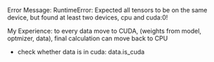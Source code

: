 Error Message: RuntimeError: Expected all tensors to be on the same device, but found at least two devices, cpu and cuda:0!

My Experience: to every data move to CUDA, (weights from model, optmizer, data), final calculation can move back to CPU

- check whether data is in cuda: data.is_cuda
